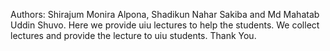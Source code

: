 Authors:
Shirajum Monira Alpona,
Shadikun Nahar Sakiba and
Md Mahatab Uddin Shuvo.
Here we provide uiu lectures to help the students.
We collect lectures and provide the lecture to uiu students.
Thank You.
